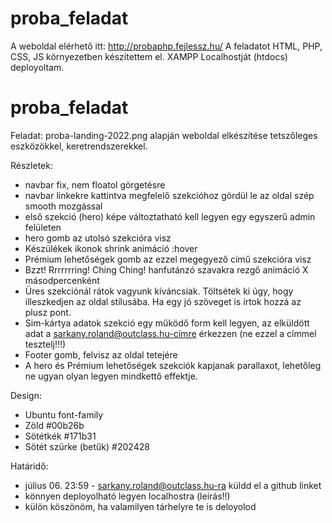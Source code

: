 # proba_feladat

A weboldal elérhető itt: http://probaphp.fejlessz.hu/
A feladatot HTML, PHP, CSS, JS környezetben készítettem el.
XAMPP Localhostját (htdocs) deployoltam.


# proba_feladat
Feladat:
proba-landing-2022.png alapján weboldal elkészítése tetszőleges eszközökkel, keretrendszerekkel.

Részletek:
- navbar fix, nem floatol görgetésre
- navbar linkekre kattintva megfelelő szekcióhoz gördül le az oldal szép smooth mozgással
- első szekció (hero) képe változtatható kell legyen egy egyszerű admin felületen
- hero gomb az utolsó szekcióra visz
- Készülékek ikonok shrink animáció :hover
- Prémium lehetőségek gomb az ezzel megegyező című szekcióra visz
- Bzzt! Rrrrrrring! Ching Ching! hanfutánzó szavakra rezgő animáció X másodpercenként
- Üres szekciónál rátok vagyunk kíváncsiak. Töltsétek ki úgy, hogy illeszkedjen az oldal stílusába. Ha egy jó szöveget is írtok hozzá az plusz pont.
- Sim-kártya adatok szekció egy működő form kell legyen, az elküldött adat a sarkany.roland@outclass.hu-címre érkezzen (ne ezzel a címmel tesztelj!!!)
- Footer gomb, felvisz az oldal tetejére
- A hero és Prémium lehetőségek szekciók kapjanak parallaxot, lehetőleg ne ugyan olyan legyen mindkettő effektje.

Design:
- Ubuntu font-family
- Zöld #00b26b
- Sötétkék #171b31
- Sötét szürke (betűk) #202428

Határidő:
- július 06. 23:59 - sarkany.roland@outclass.hu-ra küldd el a github linket
- könnyen deployolható legyen localhostra (leírás!!)
- külön köszönöm, ha valamilyen tárhelyre te is deloyolod
